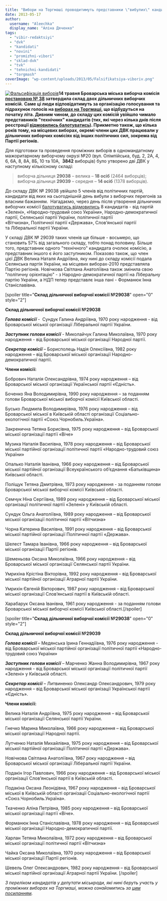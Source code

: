 ```yaml
---
title: "Вибори на Торгмаші проводитимуть представники \"вибулих\" кандидатів"
date: 2013-05-17
author: 
  username: "Aleechka"
  display_name: "Аліна Дяченко"
tags: 
  - "vibir-redaktsiyi"
  - "dvk"
  - "kandidati"
  - "novini"
  - "promizhni-vibori"
  - "sklad-dvk"
  - "tvk"
  - "tehnichni-kandidati"
  - "torgmash"
coverImage: "wp-content/uploads/2013/05/Falsifikatsiya-viboriv.png"
---
```


[![Фальсифікація виборів](https://mpz.brovary.org/wp-content/uploads/2013/05/Falsifikatsiya-viboriv.png)](https://mpz.brovary.org/wp-content/uploads/2013/05/Falsifikatsiya-viboriv.png)**14 травня Броварська міська виборча комісія [постановою № 38](http://www.brovary.kiev.ua/vibori-2013r) затвердила склад двох дільничних виборчих комісій.** **Саме ці люди відповідатимуть за організацію голосування та підрахунок голосів на [виборах на Торгмаші](https://mpz.brovary.org/zaminu-rizanenku-zhiteli-torgmashu-obiratimut-na-pochatku-lita/), що відбудуться на початку літа. Дивним чином, до складу цих комісій увійшло чимало представників "технічних" кандидатів (тих, які через кілька днів після реєстрації [відмовились балотуватись](https://mpz.brovary.org/u-viborah-na-torgmashi-z-23-pretendentiv-na-krislo-u-miskiy-radi-berut-uchast-lishe-semero/)). Прикметно також, що кілька років тому, на місцевих виборах, окремі члени цих ДВК працювали у дільничних виборчих комісіях від інших політичних сил, зокрема від Партії регіонів.**

Для підготовки та проведення проміжних виборів в одномандатному мажоритарному виборчому окрузі №20 (вул. Олімпійська, буд. 2, 2А, 4, 6, 6А, 8, 8А, 8Б, 10 та 10А,  **3842** виборців) було утворено дві ДВК у наступному кількісному складі:

> виборча дільниця **29038** – велика – **18 осіб** (2464 виборців); виборча дільниця **29039** – середня – **14 осіб** (1378 виборців).

До складу ДВК № 29038 увійшло 5 членів від політичних партій, кандидати від яких на сьогоднішній день вибули з виборчих перегонів за власним бажанням.  Нагадаємо, через день після утворення дільничних виборчих комісії [балотуватись відмовились](https://mpz.brovary.org/u-viborah-na-torgmashi-z-23-pretendentiv-na-krislo-u-miskiy-radi-berut-uchast-lishe-semero/) 8 кандидатів - від партій «Зелені», «Народно-трудовий союз України», Народно-демократичної партії, Селянської партії України, політичної партії «Вітчизна», Політичної партії «Держава», Слов’янської партії та Ліберальної партії України.

У складі ДВК № 29039 таких членів ще більше - восьмеро, що становить 57% від загального складу, тобто понад половину. Більше того, представник одного "технічного" кандидата очолює комісію, а представник іншого є його заступником. Показово також, що член цієї ДВК Велика Наталя Андріївна, яку нині до складу комісії подала Селянська партія України, на місцевих виборах-2010 представляла Партію регіонів. Новічкова Світлана Анатоліївна також змінила свою "політичну орієнтацію" - з Народно-демократичної партії на Ліберальну партію України, а НДП тепер представлє інша пані - Форманюк Інна Станіславівна.

\[spoiler title="**Склад дільничної виборчої комісії №29038**" open="0" style="2"\]

**Склад дільничної виборчої комісії №29038**

_**Голова комісії**_ -  Сундук Галина Андріївна, 1970 року народження - від Броварської міської організації Ліберальної партії України.

_**Заступник голови комісії**_ - Миколайчук Галина Миколаївна, 1970 року народження - від Броварської міської організації Народної партії.

_**Секретар комісії**_ – Борисполець Надія Олексіївна, 1982 року народження – від Броварської міської організації Народно-демократичної партії.

**Члени комісії:**

Бобрович Наталія Олександрівна, 1974 року народження – від Броварської міської організації Української партії «Єдність».

Боченко Яна Володимирівна, 1990 року народження – за поданням голови Броварської міської виборчої комісії Київської області.

Бусько Людмила Володимирівна, 1976 року народження – від Броварської міської в Київській області організації Соціально-екологічної партії «Союз.Чорнобиль.Україна».

Закренична Тетяна Борисівна, 1975 року народження – від Броварської міської організації партії «Віче»

Музика Наталія Василівна, 1978 року народження – від Броварської міської партійної організації політичної партії «Народно-трудовий союз України»

Опалько Наталія Іванівна, 1966 року народження – від Броварської міської партійної організації Всеукраїнського об’єднання «Батьківщина» Київської області.

Поліщук Тетяна Дмитрівна, 1973 року народження - за поданням голови Броварської міської виборчої комісії Київської області.

Семчук Ніна Сергіївна, 1989 року народження – від Броварської міської організації політичної партії «Зелені» у Київській області.

Сундук Ольга Анатоліївна, 1989 року народження – від Броварської міської організації політичної партії «Вітчизна»

Чорна Катерина Василівна, 1991 року народження – від Броварської міської партійної організації Політичної партії «Держава».

Шелест Тамара Іванівна, 1966 року народження – від Броварської міської організації Партії регіонів.

Шеменьова Оксана Миколаївна, 1966 року народження – від Броварської міської організації Селянської партії України.

Умрихіна Крістіна Вікторівна, 1992 року народження – від Броварської міської партійної організації Аграрної партії України.

Умрихін Євгеній Вікторович, 1987 року народження – від Броварської міської організації Слов’янської партії в Київській області.

Харабарук Оксана Іванівна, 1961 року народження - за поданням голови Броварської міської виборчої комісії Київської області.\[/spoiler\]

\[spoiler title="**Склад дільничної виборчої комісії №29038**" open="0" style="2"\]

**Склад дільничної виборчої комісії №29039**

_**Голова комісії**_ – Медянська Ірина Геннадіївна, 1976 року народження - від Броварської міської партійної організації політичної партії «Народно-трудовий союз України»

_**Заступник голови комісії**_ – Марченко Жанна Володимирівна, 1967 року народження - від Броварської міської організації політичної партії «Зелені» у Київській області.

_**Секретар комісії**_ – Литвиненко Олександр Олександрович, 1979 року народження – від Броварської міської організації Української партії «Єдність».

**Члени комісії:**

Велика Наталія Андріївна, 1975 року народження – від Броварської міської організації Селянської партії України.

Гнечко Марина Миколаївна, 1966 року народження – від Броварської міської організації Народної партії.

Лутченко Наталія Михайлівна, 1975 року народження – від Броварської міської партійної організації Політичної партії «Держава».

Новічкова Світлана Анатоліївна, 1967 року народження – від Броварської міської організації Ліберальної партії України.

Подакін Ігор Павлович, 1966 року народження – від Броварської міської організації Слов’янської партії в Київській області.

Подакіна Оксана Леонідівна, 1967 року народження – від Броварської міської в Київській області організації Соціально-екологічної партії «Союз.Чорнобиль.Україна».

Ткаченко Аліна Петрівна, 1985 року народження – від Броварської міської організації партії «Віче».

Форманюк Інна Станіславівна, 1978 року народження – від Броварської міської організації Народно-демократичної партії.

Харлан Тетяна Миколаївна, 1972 року народження – від Броварської міської організації політичної партії «Вітчизна»

Чайка Оксана Миколаївна, 1970 року народження – від Броварської міської організації Партії регіонів.

Шевель Олег Олександрович, 1982 року народження – від Броварської міської партійної організації Аграрної партії України. \[/spoiler\]

_З переліком кандидатів у депутати міськради, які нині беруть участь у проміжних виборах на Торгмаші, можна ознайомитись за [цим посиланням](https://mpz.brovary.org/u-viborah-na-torgmashi-z-23-pretendentiv-na-krislo-u-miskiy-radi-berut-uchast-lishe-semero/)._
